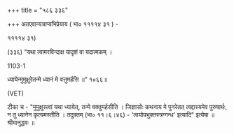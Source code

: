 +++
title = "५८६ ३३६"

+++
अतएवान्यत्राप्यभिप्रेयाय ( भा० ११११४ ३१ ) - 

११११४
३१) 

(३३६) "यथा त्वामरविन्दाक्ष यादृशं वा यदात्मकम् । 

1103-1 

ध्यायेन्मुमुक्षुरेतन्मे ध्यानं मे वत्तुमर्हसि ॥” १०६६॥ 

(VET) 

टीका च - "मुमुक्षुस्त्वां यथा ध्यायेत्, तन्मे वक्तुमर्हसीति । जिज्ञासोः कथनाय मे पुनरेतत् त्वद्दास्यमेव पुरुषार्थः, न तु ध्यानेन कृत्यमस्तीति । तदुक्तम् (भा० ११।६।४६) - 'त्वयोपभुक्तस्त्रग्गन्ध' इत्यादि" इत्येषा ॥ श्रीमानुद्धवः ॥ 
